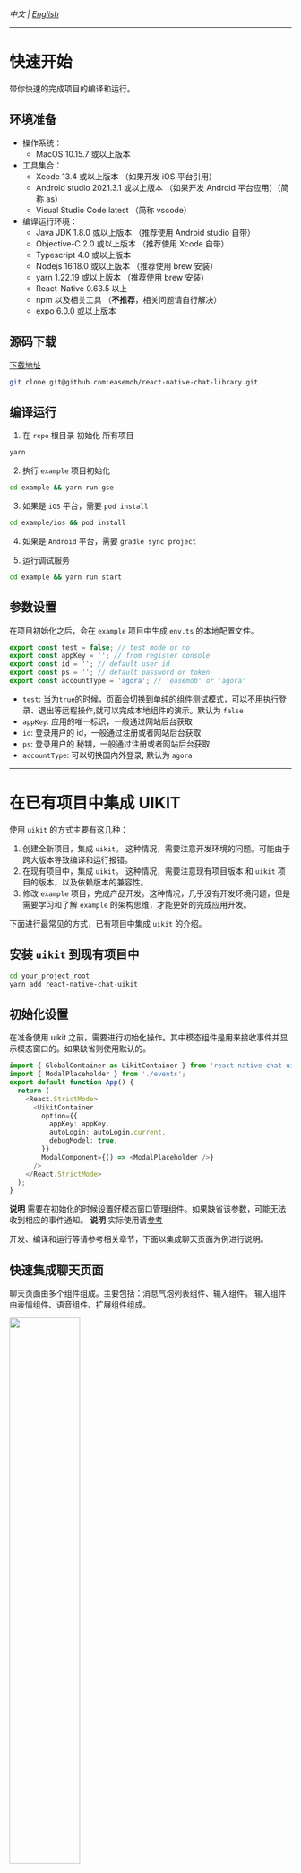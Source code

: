 _中文 | [English](./README.md)_

---

# 快速开始

带你快速的完成项目的编译和运行。

## 环境准备

- 操作系统：
  - MacOS 10.15.7 或以上版本
- 工具集合：
  - Xcode 13.4 或以上版本 （如果开发 iOS 平台引用）
  - Android studio 2021.3.1 或以上版本 （如果开发 Android 平台应用）（简称 as）
  - Visual Studio Code latest （简称 vscode）
- 编译运行环境：
  - Java JDK 1.8.0 或以上版本 （推荐使用 Android studio 自带）
  - Objective-C 2.0 或以上版本 （推荐使用 Xcode 自带）
  - Typescript 4.0 或以上版本
  - Nodejs 16.18.0 或以上版本 （推荐使用 brew 安装）
  - yarn 1.22.19 或以上版本 （推荐使用 brew 安装）
  - React-Native 0.63.5 以上
  - npm 以及相关工具 （**不推荐**，相关问题请自行解决）
  - expo 6.0.0 或以上版本

## 源码下载

[下载地址](https://github.com/easemob/react-native-chat-library/)

```sh
git clone git@github.com:easemob/react-native-chat-library.git
```

## 编译运行

1. 在 `repo` 根目录 初始化 所有项目

```sh
yarn
```

2. 执行 `example` 项目初始化

```sh
cd example && yarn run gse
```

3. 如果是 `iOS` 平台，需要 `pod install`

```sh
cd example/ios && pod install
```

4. 如果是 `Android` 平台，需要 `gradle sync project`

5. 运行调试服务

```sh
cd example && yarn run start
```

## 参数设置

在项目初始化之后，会在 `example` 项目中生成 `env.ts` 的本地配置文件。

```typescript
export const test = false; // test mode or no
export const appKey = ''; // from register console
export const id = ''; // default user id
export const ps = ''; // default password or token
export const accountType = 'agora'; // 'easemob' or 'agora'
```

- `test`: 当为`true`的时候，页面会切换到单纯的组件测试模式，可以不用执行登录、退出等远程操作,就可以完成本地组件的演示。默认为 `false`
- `appKey`: 应用的唯一标识，一般通过网站后台获取
- `id`: 登录用户的 id，一般通过注册或者网站后台获取
- `ps`: 登录用户的 秘钥，一般通过注册或者网站后台获取
- `accountType`: 可以切换国内外登录, 默认为 `agora`

---

# 在已有项目中集成 UIKIT

使用 `uikit` 的方式主要有这几种：

1. 创建全新项目，集成 `uikit`。 这种情况，需要注意开发环境的问题。可能由于跨大版本导致编译和运行报错。
2. 在现有项目中，集成 `uikit`。 这种情况，需要注意现有项目版本 和 `uikit` 项目的版本，以及依赖版本的兼容性。
3. 修改 `example` 项目，完成产品开发。这种情况，几乎没有开发环境问题，但是需要学习和了解 `example` 的架构思维，才能更好的完成应用开发。

下面进行最常见的方式，已有项目中集成 `uikit` 的介绍。

## 安装 `uikit` 到现有项目中

```sh
cd your_project_root
yarn add react-native-chat-uikit
```

## 初始化设置

在准备使用 uikit 之前，需要进行初始化操作。其中模态组件是用来接收事件并显示模态窗口的。如果缺省则使用默认的。

```typescript
import { GlobalContainer as UikitContainer } from 'react-native-chat-uikit';
import { ModalPlaceholder } from './events';
export default function App() {
  return (
    <React.StrictMode>
      <UikitContainer
        option={{
          appKey: appKey,
          autoLogin: autoLogin.current,
          debugModel: true,
        }}
        ModalComponent={() => <ModalPlaceholder />}
      />
    </React.StrictMode>
  );
}
```

**说明** 需要在初始化的时候设置好模态窗口管理组件。如果缺省该参数，可能无法收到相应的事件通知。
**说明** 实际使用请[参考](./example/src/App.tsx)

开发、编译和运行等请参考相关章节，下面以集成聊天页面为例进行说明。

## 快速集成聊天页面

聊天页面由多个组件组成。主要包括：消息气泡列表组件、输入组件。 输入组件由表情组件、语音组件、扩展组件组成。

<img src=https://github.com/easemob/react-native-chat-library/tree/dev/docs/typical/ui_chat_struct_1.jpg width="50%">

<!-- <img src=https://img-blog.csdnimg.cn/20200822014538211.png width=60% /> -->

![img](./docs/typical/ui_chat_struct_1.jpg){: width="100px" height="100px"}

## 最简单的集成方式

1. 在入口方法中，完成 `uikit` 的初始化
2. 在目标页面中使用 `ChatFragment` 组件

示例代码：

```typescript
import * as React from 'react';
import { ChatFragment, ScreenContainer } from 'react-native-chat-uikit';
export default function ChatScreen(): JSX.Element {
  const chatId = 'xxx';
  const chatType = 0;
  return (
    <ScreenContainer mode="padding" edges={['right', 'left', 'bottom']}>
      <ChatFragment screenParams={{ chatId, chatType }} />
    </ScreenContainer>
  );
}
```

## 设置个性化的聊天组件

聊天组件带有很多参数和配置，可以更具需要进行设置，达到需要的效果。 对于更多更高的自定义可以参考源码实现。

#### 聊天组件提供的接口

聊天组件 `ChatFragment` 提供了除去命令消息之外的所有消息的发送方法，发送消息会默认加载到聊天气泡列表页面。也提供加载历史消息的方法。
如果想要使用这些方法，需要在聊天属性里面设置 `propsRef` 参数。

```typescript
export type ChatFragmentRef = {
  sendImageMessage: (
    params: {
      name: string;
      localPath: string;
      fileSize: string;
      imageType: string;
      width: number;
      height: number;
    }[]
  ) => void;
  sendVoiceMessage: (params: {
    localPath: string;
    fileSize?: number;
    duration?: number;
  }) => void;
  sendTextMessage: (params: { content: string }) => void;
  sendCustomMessage: (params: { data: CustomMessageItemType }) => void;
  sendFileMessage: (params: {
    localPath: string;
    fileSize?: number;
    displayName?: string;
  }) => void;
  sendVideoMessage: (params: {
    localPath: string;
    fileSize?: number;
    displayName?: string;
    duration: number;
    thumbnailLocalPath?: string;
    width?: number;
    height?: number;
  }) => void;
  sendLocationMessage: (params: {
    address: string;
    latitude: string;
    longitude: string;
  }) => void;
  loadHistoryMessage: (msgs: ChatMessage[]) => void;
};
```

#### 聊天组件提供的属性

聊天组件主要提供了常用的属性。例如：设置自定义聊天气泡列表组件，各种按钮或者状态的回调。

```typescript
type ChatFragmentProps = {
  propsRef?: React.RefObject<ChatFragmentRef>;
  screenParams: {
    params: {
      chatId: string;
      chatType: number;
    };
  };
  messageBubbleList?: {
    MessageBubbleListP: React.ForwardRefExoticComponent<
      MessageBubbleListProps & React.RefAttributes<MessageBubbleListRef>
    >;
    MessageBubbleListPropsP: MessageBubbleListProps;
    MessageBubbleListRefP: React.RefObject<MessageBubbleListRef>;
  };
  customMessageBubble?: {
    CustomMessageRenderItemP: React.FunctionComponent<
      MessageItemType & { eventType: string; data: any }
    >;
  };
  onUpdateReadCount?: (unreadCount: number) => void;
  onClickMessageBubble?: (data: MessageItemType) => void;
  onLongPressMessageBubble?: (data: MessageItemType) => void;
  onClickInputMoreButton?: () => void;
  onPressInInputVoiceButton?: () => void;
  onPressOutInputVoiceButton?: () => void;
  onSendMessage?: (message: ChatMessage) => void;
  onSendMessageEnd?: (message: ChatMessage) => void;
  onVoiceRecordEnd?: (params: { localPath: string; duration: number }) => void;
};
```

#### 聊天气泡列表组件提供的接口

聊天气泡列表组件 `MessageBubbleList` 提供了滚动接口以及加载消息接口。可以直接调用 `addMessage` 方法加载消息。也可以通过操控 `ChatFragment` 组件间接添加消息。

```typescript
export type MessageBubbleListRef = {
  scrollToEnd: () => void;
  scrollToTop: () => void;
  addMessage: (params: {
    msgs: MessageItemType[];
    direction: InsertDirectionType;
  }) => void;
  updateMessageState: (params: {
    localMsgId: string;
    result: boolean;
    reason?: any;
    item?: MessageItemType;
  }) => void;
  delMessage: (params: { localMsgId?: string; msgId?: string }) => void;
  resendMessage: (localMsgId: string) => void;
  recallMessage: (msg: ChatMessage) => void;
};
```

#### 聊天气泡列表组件提供的属性

聊天气泡列表组件主要进行消息展示，目前提供自定义消息气泡的样式，以及下拉刷新请求历史消息的回调。如果没有提供则使用默认样式。目前只有 文本、图片、语音提供了默认样式。

```typescript
export type MessageBubbleListProps = {
  onRequestHistoryMessage?: (params: { earliestId: string }) => void;
  TextMessageItem?: ListRenderItem<TextMessageItemType>;
  ImageMessageItem?: ListRenderItem<ImageMessageItemType>;
  VoiceMessageItem?: ListRenderItem<VoiceMessageItemType>;
  FileMessageItem?: ListRenderItem<FileMessageItemType>;
  LocationMessageItem?: ListRenderItem<LocationMessageItemType>;
  VideoMessageItem?: ListRenderItem<VideoMessageItemType>;
  CustomMessageItem?: ListRenderItem<CustomMessageItemType>;
  showTimeLabel?: boolean;
  style?: StyleProp<ViewStyle>;
};
```

#### 聊天属性：控制器

`propsRef` 该属性主要可以主动调用 `ChatFragment` 的相关方法。

**知识点** 对于 `React-Native` 技术框架，UI 组件一般提供几种方式决定组件行为。

1. 使用属性来初始化或者动态更新组件样式
2. 使用属性回调通知上层使用者状态的变化
3. 使用控制器（ref）控制子组件的主动行为

例如：在录制语音之后，发送语音消息

```typescript
export default function ChatScreen(): JSX.Element {
  const chatId = 'xxx';
  const chatType = 0;
  return (
    <ScreenContainer mode="padding" edges={['right', 'left', 'bottom']}>
      <ChatFragment
        screenParams={{ chatId, chatType }}
        onVoiceRecordEnd={(params) => {
          chatRef.current.sendVoiceMessage(params);
        }}
      />
    </ScreenContainer>
  );
}
```

例如：在选择好图片之后，发送图片消息

```typescript
import type { BizEventType, DataActionEventType } from '../events';
import { DataEventType } from 'react-native-chat-uikit';
export default function ChatScreen(): JSX.Element {
  const chatId = 'xxx';
  const chatType = 0;
  React.useEffect(() => {
    const sub = DeviceEventEmitter.addListener(
      'DataEvent' as DataEventType,
      (event) => {
        const { action } = event as {
          eventBizType: BizEventType;
          action: DataActionEventType;
          senderId: string;
          params: any;
          timestamp?: number;
        };
        switch (action) {
          case 'chat_open_media_library':
            Services.ms
              .openMediaLibrary({ selectionLimit: 1 })
              .then((result) => {
                chatRef.current?.sendImageMessage(result as any);
              })
              .catch((error) => {
                console.warn('error:', error);
              });
            break;

          default:
            break;
        }
      }
    );
    return () => {
      sub.remove();
    };
  }, [addListeners]);
  return (
    <ScreenContainer mode="padding" edges={['right', 'left', 'bottom']}>
      <ChatFragment screenParams={{ chatId, chatType }} />
    </ScreenContainer>
  );
}
```

#### 聊天属性：聊天气泡列表组件

当默认聊天气泡不能满足自定义需求的时候，可以自行设计聊天气泡样式。

假设 `MessageBubbleList` 是自定义的聊天气泡列表组件。

```typescript
import type { MessageBubbleListProps } from '../fragments/MessageBubbleList';
import MessageBubbleList from '../fragments/MessageBubbleList';
export default function ChatScreen(): JSX.Element {
  const chatId = 'xxx';
  const chatType = 0;
  return (
    <ScreenContainer mode="padding" edges={['right', 'left', 'bottom']}>
      <ChatFragment
        screenParams={{ chatId, chatType }}
        messageBubbleList={{
          MessageBubbleListP: MessageBubbleListFragment,
          MessageBubbleListPropsP: {
            TextMessageItem: MyTextMessageBubble,
            VideoMessageItem: MyVideoMessageBubble,
            FileMessageItem: MyFileMessageBubble,
          } as MessageBubbleListProps,
          MessageBubbleListRefP: messageBubbleListRefP as any,
        }}
      />
    </ScreenContainer>
  );
}
```

**说明** 由于 `MessageBubbleList` 实现源码太多，如有需要请参考 [here](https://github.com/easemob/react-native-chat-library/tree/dev/example/src/components/CustomMessageBubble.tsx)

#### 聊天属性：未读数通知

```typescript
export default function ChatScreen(): JSX.Element {
  const chatId = 'xxx';
  const chatType = 0;
  return (
    <ScreenContainer mode="padding" edges={['right', 'left', 'bottom']}>
      <ChatFragment
        screenParams={{ chatId, chatType }}
        onUpdateReadCount={(unreadCount: number) => {
          // TODO: Broadcast no reading notification.
        }}
      />
    </ScreenContainer>
  );
}
```

#### 聊天属性：点击聊天气泡通知

典型应用：播放语音消息，显示图片预览。

```typescript
export default function ChatScreen(): JSX.Element {
  const chatId = 'xxx';
  const chatType = 0;
  return (
    <ScreenContainer mode="padding" edges={['right', 'left', 'bottom']}>
      <ChatFragment
        screenParams={{ chatId, chatType }}
        onClickMessageBubble={(data: MessageItemType) => {
          // TODO: If it is a voice message, it plays it, if it is a picture message, it previews it.
        }}
      />
    </ScreenContainer>
  );
}
```

#### 聊天属性：长按消息气泡通知

典型应用：显示消息上下文菜单，进行消息转发、消息撤销等操作。

```typescript
export default function ChatScreen(): JSX.Element {
  const chatId = 'xxx';
  const chatType = 0;
  return (
    <ScreenContainer mode="padding" edges={['right', 'left', 'bottom']}>
      <ChatFragment
        screenParams={{ chatId, chatType }}
        onLongPressMessageBubble={() => {
          // TODO: Displays the context menu. For example, message forwarding, message deletion, message resending, etc.
        }}
      />
    </ScreenContainer>
  );
}
```

#### 聊天属性：点击扩展按钮通知

```typescript
export default function ChatScreen(): JSX.Element {
  const chatId = 'xxx';
  const chatType = 0;
  return (
    <ScreenContainer mode="padding" edges={['right', 'left', 'bottom']}>
      <ChatFragment
        screenParams={{ chatId, chatType }}
        onClickInputMoreButton={() => {
          // TODO: Open drawer menu, pop up list, for example: open media library, open document library, etc.
        }}
      />
    </ScreenContainer>
  );
}
```

#### 聊天属性：按下语音按钮通知

```typescript
export default function ChatScreen(): JSX.Element {
  const chatId = 'xxx';
  const chatType = 0;
  return (
    <ScreenContainer mode="padding" edges={['right', 'left', 'bottom']}>
      <ChatFragment
        screenParams={{ chatId, chatType }}
        onPressInInputVoiceButton={() => {
          // TODO: The voice recording starts.
        }}
      />
    </ScreenContainer>
  );
}
```

#### 聊天属性：抬起语音按钮通知

```typescript
export default function ChatScreen(): JSX.Element {
  const chatId = 'xxx';
  const chatType = 0;
  return (
    <ScreenContainer mode="padding" edges={['right', 'left', 'bottom']}>
      <ChatFragment
        screenParams={{ chatId, chatType }}
        onPressOutInputVoiceButton={() => {
          // TODO: The voice recording stops.
        }}
      />
    </ScreenContainer>
  );
}
```

#### 聊天属性：发送消息通知

```typescript
export default function ChatScreen(): JSX.Element {
  const chatId = 'xxx';
  const chatType = 0;
  return (
    <ScreenContainer mode="padding" edges={['right', 'left', 'bottom']}>
      <ChatFragment
        screenParams={{ chatId, chatType }}
        onSendMessage={(message: ChatMessage) => {
          // TODO: Update the message.
        }}
      />
    </ScreenContainer>
  );
}
```

#### 聊天属性：发送消息完成通知

```typescript
export default function ChatScreen(): JSX.Element {
  const chatId = 'xxx';
  const chatType = 0;
  return (
    <ScreenContainer mode="padding" edges={['right', 'left', 'bottom']}>
      <ChatFragment
        screenParams={{ chatId, chatType }}
        onSendMessageEnd={(message: ChatMessage) => {
          // TODO: Update message status, success or failure.
        }}
      />
    </ScreenContainer>
  );
}
```

#### 聊天属性：语音录制结束通知

```typescript
export default function ChatScreen(): JSX.Element {
  const chatId = 'xxx';
  const chatType = 0;
  return (
    <ScreenContainer mode="padding" edges={['right', 'left', 'bottom']}>
      <ChatFragment
        screenParams={{ chatId, chatType }}
        onVoiceRecordEnd={(params: any) => {
          // TODO: Voice files are processed and voice messages are sent.
        }}
      />
    </ScreenContainer>
  );
}
```

#### 气泡属性：自定义背景色

```typescript
export default function ChatScreen(): JSX.Element {
  const chatId = 'xxx';
  const chatType = 0;
  return (
    <ScreenContainer mode="padding" edges={['right', 'left', 'bottom']}>
      <ChatFragment
        screenParams={{ chatId, chatType }}
        messageBubbleList={{
          MessageBubbleListP: MessageBubbleListFragment,
          MessageBubbleListPropsP: {
            style: { backgroundColor: 'yellow' },
          } as MessageBubbleListProps,
          MessageBubbleListRefP: messageBubbleListRefP as any,
        }}
      />
    </ScreenContainer>
  );
}
```

#### 气泡属性：隐藏时间标签

```typescript
export default function ChatScreen(): JSX.Element {
  const chatId = 'xxx';
  const chatType = 0;
  return (
    <ScreenContainer mode="padding" edges={['right', 'left', 'bottom']}>
      <ChatFragment
        screenParams={{ chatId, chatType }}
        messageBubbleList={{
          MessageBubbleListP: MessageBubbleListFragment,
          MessageBubbleListPropsP: {
            showTimeLabel: false,
          } as MessageBubbleListProps,
          MessageBubbleListRefP: messageBubbleListRefP as any,
        }}
      />
    </ScreenContainer>
  );
}
```

#### 气泡属性：自定义文本消息样式

例如：修改文本消息背景色、头像、文本气泡，消息状态等。

```typescript
export default function ChatScreen(): JSX.Element {
  const chatId = 'xxx';
  const chatType = 0;
  return (
    <ScreenContainer mode="padding" edges={['right', 'left', 'bottom']}>
      <ChatFragment
        screenParams={{ chatId, chatType }}
        messageBubbleList={{
          MessageBubbleListP: MessageBubbleListFragment,
          MessageBubbleListPropsP: {
            TextMessageItem: (info: ListRenderItemInfo<MessageItemType>) => {
              return <Text>{info.item.sender}</Text>;
            },
          } as MessageBubbleListProps,
          MessageBubbleListRefP: messageBubbleListRefP as any,
        }}
      />
    </ScreenContainer>
  );
}
```

---

## 快速集成会话列表

`ConversationListFragment` 最简单的集成方式:

```typescript
import * as React from 'react';
import {
  ConversationListFragment,
  ScreenContainer,
} from 'react-native-chat-uikit';
export default function ChatScreen(): JSX.Element {
  const chatId = 'xxx';
  const chatType = 0;
  return (
    <ScreenContainer mode="padding" edges={['right', 'left', 'bottom']}>
      <ConversationListFragment />
    </ScreenContainer>
  );
}
```

### 会话列表提供的方法

会话组件提供了创建、更新、已读、扩展属性的方法。

```typescript
export type ConversationListFragmentRef = {
  update: (message: ChatMessage) => void;
  create: (params: { convId: string; convType: ChatConversationType }) => void;
  remove: (params: { convId: string; convType: ChatConversationType }) => void;
  updateRead: (params: {
    convId: string;
    convType: ChatConversationType;
  }) => void;
  updateExtension: (params: {
    convId: string;
    convType: ChatConversationType;
    ext?: any; // json object.
  }) => void;
};
```

### 会话列表提供的属性

会话列表提供了点击、长按、未读数、排序策略、自定义样式的属性。

```typescript
export type ConversationListFragmentProps = {
  propsRef?: React.RefObject<ConversationListFragmentRef>;
  onLongPress?: (data?: ItemDataType) => void;
  onPress?: (data?: ItemDataType) => void;
  onData?: (data: ItemDataType[]) => void;
  onUpdateReadCount?: (unreadCount: number) => void;
  sortPolicy?: (a: ItemDataType, b: ItemDataType) => number;
  RenderItem?: ItemComponent;
  /**
   * If `RenderItem` is a custom component and uses side-slip mode, you need to inform the width of the side-slide component.
   */
  RenderItemExtraWidth?: number;
};
```

#### 设置个性化的会话列表

#### 会话列表属性：点击回调

点击会话列表项，典型应用：进入聊天页面。

```typescript
export default function ChatScreen(): JSX.Element {
  const chatId = 'xxx';
  const chatType = 0;
  return (
    <ScreenContainer mode="padding" edges={['right', 'left', 'bottom']}>
      <ConversationListFragment
        onPress={(data?: ItemDataType) => {
          // todo: enter to chat detail screen.
        }}
      />
    </ScreenContainer>
  );
}
```

#### 会话列表属性：长按回调

长按聊天列表项，典型应用：显示上下文菜单。

```typescript
export default function ChatScreen(): JSX.Element {
  const chatId = 'xxx';
  const chatType = 0;
  return (
    <ScreenContainer mode="padding" edges={['right', 'left', 'bottom']}>
      <ConversationListFragment
        onLongPress={(data?: ItemDataType) => {
          // todo: show context menu.
        }}
      />
    </ScreenContainer>
  );
}
```

#### 会话列表属性：更新未读数回调

```typescript
export default function ChatScreen(): JSX.Element {
  const chatId = 'xxx';
  const chatType = 0;
  return (
    <ScreenContainer mode="padding" edges={['right', 'left', 'bottom']}>
      <ConversationListFragment
        onUpdateReadCount={(unreadCount: number) => {
          // todo: show unread message count.
        }}
      />
    </ScreenContainer>
  );
}
```

#### 会话列表属性：排序策略

默认排序是对 `convId` 进行排序，如果需要可以自行设置。典型应用：会话置顶。

```typescript
export default function ChatScreen(): JSX.Element {
  const chatId = 'xxx';
  const chatType = 0;
  return (
    <ScreenContainer mode="padding" edges={['right', 'left', 'bottom']}>
      <ConversationListFragment
        sortPolicy={(a: ItemDataType, b: ItemDataType) => {
          if (a.key > b.key) {
            return 1;
          } else if (a.key < b.key) {
            return -1;
          } else {
            return 0;
          }
        }}
      />
    </ScreenContainer>
  );
}
```

#### 会话列表属性：自定义样式

可以自定义会话列表项的显示样式。
**注意** 如果激活侧滑功能，需要设置侧滑组件的宽度。

```typescript
export default function ChatScreen(): JSX.Element {
  const chatId = 'xxx';
  const chatType = 0;
  return (
    <ScreenContainer mode="padding" edges={['right', 'left', 'bottom']}>
      <ConversationListFragment
        RenderItem={(props) => {
          return <View />;
        }}
      />
    </ScreenContainer>
  );
}
```

---

# Q & A

如果你有更多疑问请查看这里，如果你有更多建议，也请贡献到这里。

[skip to here](../QA.md)

---

# 思维导图

这个维度的说明可能增加你对该项目的了解。

[skip to here](../swdt.md)
